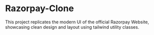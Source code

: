 # Razorpay-Clone
This project replicates the modern UI of the official Razorpay Website, showcasing clean design and layout using tailwind utility classes.
